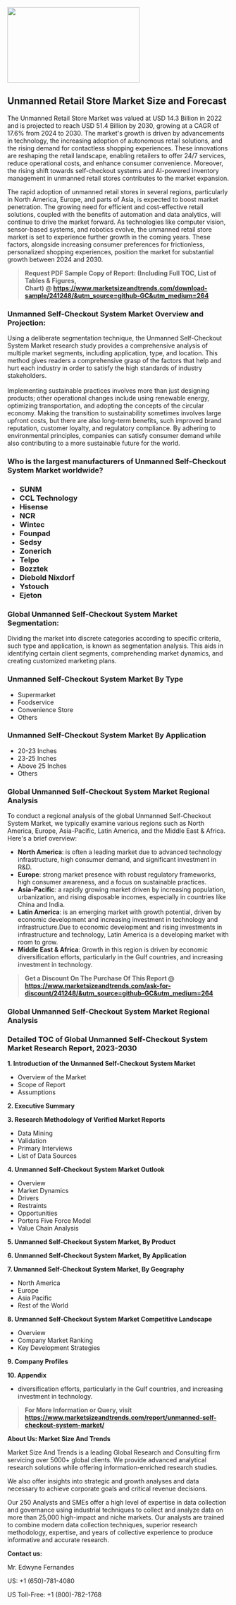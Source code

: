 <p><img class="alignnone size-medium wp-image-20088" src="https://ffe5etoiles.com/wp-content/uploads/2024/12/MST1-300x171.png" alt="" width="300" height="171" /></p><h2>Unmanned Retail Store Market Size and Forecast</h2><p>The Unmanned Retail Store Market was valued at USD 14.3 Billion in 2022 and is projected to reach USD 51.4 Billion by 2030, growing at a CAGR of 17.6% from 2024 to 2030. The market's growth is driven by advancements in technology, the increasing adoption of autonomous retail solutions, and the rising demand for contactless shopping experiences. These innovations are reshaping the retail landscape, enabling retailers to offer 24/7 services, reduce operational costs, and enhance consumer convenience. Moreover, the rising shift towards self-checkout systems and AI-powered inventory management in unmanned retail stores contributes to the market expansion.</p><p>The rapid adoption of unmanned retail stores in several regions, particularly in North America, Europe, and parts of Asia, is expected to boost market penetration. The growing need for efficient and cost-effective retail solutions, coupled with the benefits of automation and data analytics, will continue to drive the market forward. As technologies like computer vision, sensor-based systems, and robotics evolve, the unmanned retail store market is set to experience further growth in the coming years. These factors, alongside increasing consumer preferences for frictionless, personalized shopping experiences, position the market for substantial growth between 2024 and 2030.</p></p><blockquote id="" class=""><strong>Request PDF Sample Copy of Report: (Including Full TOC, List of Tables &amp; Figures, Chart)&nbsp;@&nbsp;<strong><a href="https://www.marketsizeandtrends.com/download-sample/241248/&utm_source=github-GC&utm_medium=264" target="_blank">https://www.marketsizeandtrends.com/download-sample/241248/&utm_source=github-GC&utm_medium=264</a></strong></strong></blockquote><h3 id="" class="">Unmanned Self-Checkout System Market&nbsp;Overview and Projection:</h3><p id="" class="">Using a deliberate segmentation technique, the Unmanned Self-Checkout System Market research study provides a comprehensive analysis of multiple market segments, including application, type, and location. This method gives readers a comprehensive grasp of the factors that help and hurt each industry in order to satisfy the high standards of industry stakeholders. <br /> <br />Implementing sustainable practices involves more than just designing products; other operational changes include using renewable energy, optimizing transportation, and adopting the concepts of the circular economy. Making the transition to sustainability sometimes involves large upfront costs, but there are also long-term benefits, such improved brand reputation, customer loyalty, and regulatory compliance. By adhering to environmental principles, companies can satisfy consumer demand while also contributing to a more sustainable future for the world.</p><h3 id="" class="">Who is the largest manufacturers of&nbsp;Unmanned Self-Checkout System Market worldwide?</h3><h3 class=""><p><ul><li>SUNM </li><li> CCL Technology </li><li> Hisense </li><li> NCR </li><li> Wintec </li><li> Founpad </li><li> Sedsy </li><li> Zonerich </li><li> Telpo </li><li> Bozztek </li><li> Diebold Nixdorf </li><li> Ystouch </li><li> Ejeton</li></ul></p></h3><h3 id="" class="">Global&nbsp;Unmanned Self-Checkout System Market Segmentation:</h3><p id="" class="">Dividing the market into discrete categories according to specific criteria, such type and application, is known as segmentation analysis. This aids in identifying certain client segments, comprehending market dynamics, and creating customized marketing plans.</p><h3 id="" class="">Unmanned Self-Checkout System Market&nbsp;By Type</h3><p><p><ul><li>Supermarket</li><li> Foodservice</li><li> Convenience Store</li><li> Others</p></li></ul></p></p><h3 id="" class="">Unmanned Self-Checkout System Market&nbsp;By Application</h3><p class=""><p><ul><li>20-23 Inches</li><li> 23-25 Inches</li><li> Above 25 Inches</li><li> Others</li></ul></p></p><h3 id="" class="">Global Unmanned Self-Checkout System Market Regional Analysis</h3><p id="" class="">To conduct a regional analysis of the global Unmanned Self-Checkout System Market, we typically examine various regions such as North America, Europe, Asia-Pacific, Latin America, and the Middle East &amp; Africa. Here's a brief overview:</p><ul><li><strong>North America</strong>: is often a leading market due to advanced technology infrastructure, high consumer demand, and significant investment in R&amp;D.</li><li><strong>Europe</strong>: strong market presence with robust regulatory frameworks, high consumer awareness, and a focus on sustainable practices.</li><li><strong>Asia-Pacific</strong>: a rapidly growing market driven by increasing population, urbanization, and rising disposable incomes, especially in countries like China and India.</li><li><strong>Latin America</strong>: is an emerging market with growth potential, driven by economic development and increasing investment in technology and infrastructure.Due to economic development and rising investments in infrastructure and technology, Latin America is a developing market with room to grow.</li><li><strong>Middle East &amp; Africa</strong>: Growth in this region is driven by economic diversification efforts, particularly in the Gulf countries, and increasing investment in technology.</li></ul><blockquote id="" class=""><strong>Get a Discount On The Purchase Of This Report @ <strong><a href="https://www.marketsizeandtrends.com/ask-for-discount/241248/&utm_source=github-GC&utm_medium=264" target="_blank">https://www.marketsizeandtrends.com/ask-for-discount/241248/&utm_source=github-GC&utm_medium=264</a></strong></strong></blockquote><h3 id="" class="">Global Unmanned Self-Checkout System Market Regional Analysis</h3><h3 id="" class="">Detailed TOC of Global Unmanned Self-Checkout System Market Research Report, 2023-2030</h3><p id="" class=""><strong>1. Introduction of the Unmanned Self-Checkout System Market</strong></p><ul><li>Overview of the Market</li><li>Scope of Report</li><li>Assumptions</li></ul><p id="" class=""><strong>2. Executive Summary</strong></p><p id="" class=""><strong>3. Research Methodology of Verified Market Reports</strong></p><ul><li>Data Mining</li><li>Validation</li><li>Primary Interviews</li><li>List of Data Sources</li></ul><p id="" class=""><strong>4. Unmanned Self-Checkout System Market Outlook</strong></p><ul><li>Overview</li><li>Market Dynamics</li><li>Drivers</li><li>Restraints</li><li>Opportunities</li><li>Porters Five Force Model</li><li>Value Chain Analysis</li></ul><p id="" class=""><strong>5. Unmanned Self-Checkout System Market, By Product</strong></p><p id="" class=""><strong>6. Unmanned Self-Checkout System Market, By Application</strong></p><p id="" class=""><strong>7. Unmanned Self-Checkout System Market, By Geography</strong></p><ul><li>North America</li><li>Europe</li><li>Asia Pacific</li><li>Rest of the World</li></ul><p id="" class=""><strong>8. Unmanned Self-Checkout System Market Competitive Landscape</strong></p><ul><li>Overview</li><li>Company Market Ranking</li><li>Key Development Strategies</li></ul><p id="" class=""><strong>9. Company Profiles</strong></p><p id="" class=""><strong>10. Appendix</strong></p><ul><li>diversification efforts, particularly in the Gulf countries, and increasing investment in technology.</li></ul><blockquote id="" class=""><strong>For More Information or Query, visit <strong><strong><a href="https://www.marketsizeandtrends.com/report/unmanned-self-checkout-system-market/" target="_blank">https://www.marketsizeandtrends.com/report/unmanned-self-checkout-system-market/</a></strong></strong></strong></blockquote><p id="" class=""><strong>About Us: Market Size And Trends</strong></p><p id="" class="">Market Size And Trends is a leading Global Research and Consulting firm servicing over 5000+ global clients. We provide advanced analytical research solutions while offering information-enriched research studies.</p><p id="" class="">We also offer insights into strategic and growth analyses and data necessary to achieve corporate goals and critical revenue decisions.</p><p id="" class="">Our 250 Analysts and SMEs offer a high level of expertise in data collection and governance using industrial techniques to collect and analyze data on more than 25,000 high-impact and niche markets. Our analysts are trained to combine modern data collection techniques, superior research methodology, expertise, and years of collective experience to produce informative and accurate research.</p><p id="" class=""><strong>Contact us:</strong></p><p id="" class="">Mr. Edwyne Fernandes</p><p id="" class="">US: +1 (650)-781-4080</p><p id="" class="">US Toll-Free: +1 (800)-782-1768</p>
